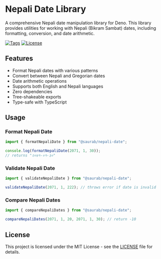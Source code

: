 # Nepali Date Library

A comprehensive Nepali date manipulation library for Deno. This library provides utilities for working with Nepali (Bikram Sambat) dates, including formatting, conversion, and date arithmetic.

[![Tags](https://img.shields.io/github/v/tag/saurab/nepali-date)](https://github.com/saurab/nepali-date/tags)
[![License](https://img.shields.io/github/license/saurab/nepali-date)](https://github.com/saurab/nepali-date/blob/main/LICENSE)

## Features

- Format Nepali dates with various patterns
- Convert between Nepali and Gregorian dates
- Date arithmetic operations
- Supports both English and Nepali languages
- Zero dependencies
- Tree-shakeable exports
- Type-safe with TypeScript

## Usage

### Format Nepali Date

```ts
import { formatNepaliDate } from "@saurab/nepali-date";

console.log(formatNepaliDate(2071, 1, 30));
// returns "२०७१-०१-३०"
```

### Validate Nepali Date

```ts
import { validateNepaliDate } from "@saurab/nepali-date";

validateNepaliDate(2071, 1, 222); // throws error if date is invalid
```

### Compare Nepali Dates

```ts
import { compareNepaliDates } from "@saurab/nepali-date";

compareNepaliDates(2071, 1, 20, 2071, 1, 30); // return -10
```

## License

This project is licensed under the MIT License - see the [LICENSE](LICENSE) file for details.
